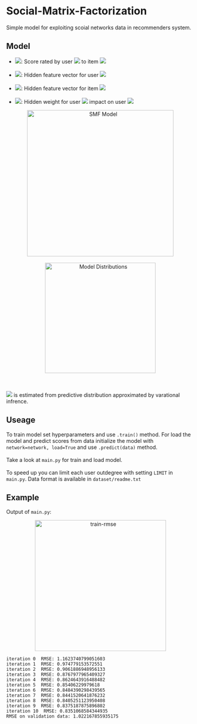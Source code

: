 # Social-Matrix-Factorization

Simple model for exploiting scoial networks data in recommenders system. 

## Model


- <img src="https://latex.codecogs.com/svg.latex?R_{ij}"/>: Score rated by user <img src="https://latex.codecogs.com/svg.latex?i"/> to item <img src="https://latex.codecogs.com/svg.latex?j"/>
<br></br>
- <img src="https://latex.codecogs.com/svg.latex?U_i"/>: Hidden feature vector for user <img src="https://latex.codecogs.com/svg.latex?i"/>
<br></br>
- <img src="https://latex.codecogs.com/svg.latex?V_j"/>: Hidden feature vector for item <img src="https://latex.codecogs.com/svg.latex?j"/>
<br></br>
- <img src="https://latex.codecogs.com/svg.latex?W_{ii'}"/>: Hidden weight for user <img src="https://latex.codecogs.com/svg.latex?i'"/> impact on user <img src="https://latex.codecogs.com/svg.latex?i"/>



<p align="center">
  <img width="392" alt="SMF Model" src="https://user-images.githubusercontent.com/7484808/42945818-9e2b336e-8b7e-11e8-8664-7036597b9d1a.png"> 
  <br></br>
  <img width="296" alt="Model Distributions" src="https://user-images.githubusercontent.com/7484808/42946309-ceafe240-8b7f-11e8-8e44-42e19ee94e39.png">
</p>
  
<br></br>
<img src="https://latex.codecogs.com/svg.latex?R_{ij}"/> is estimated from predictive distribution approximated by varational infrence.

## Useage

To train model set hyperparameters and use ```.train()``` method. For load the model and predict scores from data initialize the model with ``` network=network, load=True``` and use ``` .predict(data) ``` method.
<br></br>
Take a look at ```main.py``` for train and load model.
<br></br>
To speed up you can limit each user outdegree with setting ```LIMIT``` in ```main.py```. Data format is available in ```dataset/readme.txt```

## Example

Output of ```main.py```:

<p align="center">
<img width="351" alt="train-rmse" src="https://user-images.githubusercontent.com/7484808/42948646-3118b0a6-8b85-11e8-9436-6d0bae95f6c4.png">
</p>

```
iteration 0  RMSE: 1.1623740799051603
iteration 1  RMSE: 0.974779153572551
iteration 2  RMSE: 0.9061886948956133
iteration 3  RMSE: 0.8767977965409327
iteration 4  RMSE: 0.8624643916488482
iteration 5  RMSE: 0.85406229979618
iteration 6  RMSE: 0.8484390298439565
iteration 7  RMSE: 0.8441520641876232
iteration 8  RMSE: 0.8405251123950408
iteration 9  RMSE: 0.8375187875896802
iteration 10  RMSE: 0.8351068584344935
RMSE on validation data: 1.022167855935175
```


